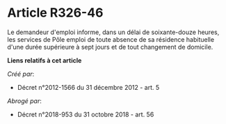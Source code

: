 # Article R326-46

Le demandeur d'emploi informe, dans un délai de soixante-douze heures, les services de Pôle emploi de toute absence de sa
résidence habituelle d'une durée supérieure à sept jours et de tout changement de domicile.

**Liens relatifs à cet article**

_Créé par_:

  - Décret n°2012-1566 du 31 décembre 2012 - art. 5

_Abrogé par_:

  - Décret n°2018-953 du 31 octobre 2018 - art. 56
